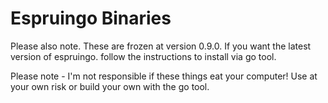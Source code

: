 # Espruingo Binaries

Please also note. These are frozen at version 0.9.0. If you want the latest version of espruingo. follow the instructions to install via go tool.

Please note - I'm not responsible if these things eat your computer! Use at your own risk or build your own with the go tool.

